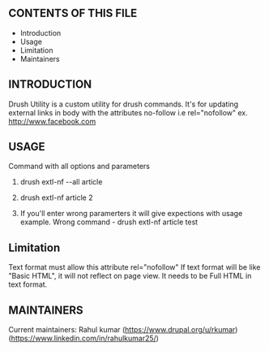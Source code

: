 CONTENTS OF THIS FILE
---------------------
 * Introduction
 * Usage
 * Limitation
 * Maintainers


INTRODUCTION
------------

Drush Utility is a custom utility for drush commands.
It's for updating external links in body with the attributes no-follow i.e
rel="nofollow"
ex. <a href="http://www.facebook.com" rel="nofollow">http://www.facebook.com</a>


USAGE
-----
Command with all options and parameters

1. drush extl-nf --all article

2. drush extl-nf article 2

3. If you'll enter wrong paramerters it will give expections with usage example.
   Wrong command - drush extl-nf article test

Limitation
-----
Text format must allow this attribute rel="nofollow"
If text format will be like "Basic HTML", it will not reflect on page view.
It needs to be Full HTML in text format.

MAINTAINERS
-----------
Current maintainers:
 Rahul kumar 
 (https://www.drupal.org/u/rkumar)
 (https://www.linkedin.com/in/rahulkumar25/)
